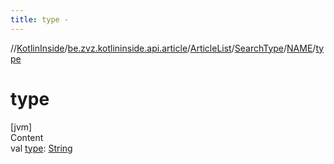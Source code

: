 ```yaml
---
title: type -
---
```

//[KotlinInside](../../../../index.md)/[be.zvz.kotlininside.api.article](../../../index.md)/[ArticleList](../../index.md)/[SearchType](../index.md)/[NAME](index.md)/[type](type.md)



# type  
[jvm]  
Content  
val [type](type.md): [String](https://kotlinlang.org/api/latest/jvm/stdlib/kotlin/-string/index.html)  



